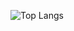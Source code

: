 
![Top Langs](https://github-readme-stats.vercel.app/api/top-langs/?username=aleec02&hide_progress=true)
